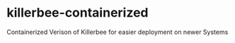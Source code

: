 # killerbee-containerized
Containerized Verison of Killerbee for easier deployment on newer Systems
